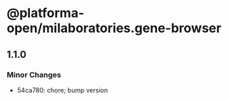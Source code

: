 # @platforma-open/milaboratories.gene-browser

## 1.1.0

### Minor Changes

- 54ca780: chore; bump version
